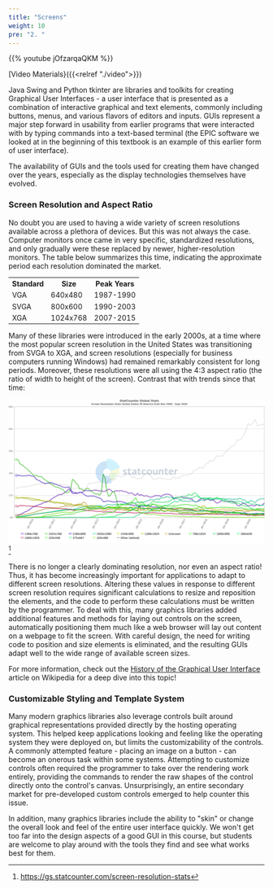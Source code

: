 ```yaml
---
title: "Screens"
weight: 10
pre: "2. "
---
```


{{% youtube jOfzarqaQKM %}}

[Video Materials}({{<relref "./video">}})

Java Swing and Python tkinter are libraries and toolkits for creating Graphical User Interfaces - a user interface that is presented as a combination of interactive graphical and text elements, commonly including buttons, menus, and various flavors of editors and inputs.  GUIs represent a major step forward in usability from earlier programs that were interacted with by typing commands into a text-based terminal (the EPIC software we looked at in the beginning of this textbook is an example of this earlier form of user interface).

The availability of GUIs and the tools used for creating them have changed over the years, especially as the display technologies themselves have evolved. 

### Screen Resolution and Aspect Ratio

No doubt you are used to having a wide variety of screen resolutions available across a plethora of devices.  But this was not always the case.  Computer monitors once came in very specific, standardized resolutions, and only gradually were these replaced by newer, higher-resolution monitors.  The table below summarizes this time, indicating the approximate period each resolution dominated the market.

<table>
  <tr>
    <th>Standard</th>
    <th>Size</th>
    <th>Peak Years</th>
  </tr>
  <tr>
    <td>VGA</td>
    <td>640x480</td>
    <td>1987-1990</td>
  </tr>
  <tr>
    <td>SVGA</td>
    <td>800x600</td>
    <td>1990-2003</td>
  </tr>
  <tr>
    <td>XGA</td>
    <td>1024x768</td>
    <td>2007-2015</td>
  </tr>
</table>

Many of these libraries were introduced in the early 2000s, at a time where the most popular screen resolution in the United States was transitioning from SVGA to XGA, and screen resolutions (especially for business computers running Windows) had remained remarkably consistent for long periods.  Moreover, these resolutions were all using the 4:3 aspect ratio (the ratio of width to height of the screen). Contrast that with trends since that time:

![Screen Resolutions in US from 2009-2020](/images/9/sizes.png)[^1]

[^1]: https://gs.statcounter.com/screen-resolution-stats

There is no longer a clearly dominating resolution, nor even an aspect ratio! Thus, it has become increasingly important for applications to adapt to different screen resolutions. Altering these values in response to different screen resolution requires significant calculations to resize and reposition the elements, and the code to perform these calculations must be written by the programmer. To deal with this, many graphics libraries added additional features and methods for laying out controls on the screen, automatically positioning them much like a web browser will lay out content on a webpage to fit the screen. With careful design, the need for writing code to position and size elements is eliminated, and the resulting GUIs adapt well to the wide range of available screen sizes.

For more information, check out the [History of the Graphical User Interface](https://en.wikipedia.org/wiki/History_of_the_graphical_user_interface) article on Wikipedia for a deep dive into this topic!

### Customizable Styling and Template System

Many modern graphics libraries also leverage controls built around graphical representations provided directly by the hosting operating system.  This helped keep applications looking and feeling like the operating system they were deployed on, but limits the customizability of the controls.  A commonly attempted feature - placing an image on a button - can become an onerous task within some systems.  Attempting to customize controls often required the programmer to take over the rendering work entirely, providing the commands to render the raw shapes of the control directly onto the control's canvas.  Unsurprisingly, an entire secondary market for pre-developed custom controls emerged to help counter this issue.

In addition, many graphics libraries include the ability to "skin" or change the overall look and feel of the entire user interface quickly. We won't get too far into the design aspects of a good GUI in this course, but students are welcome to play around with the tools they find and see what works best for them.
